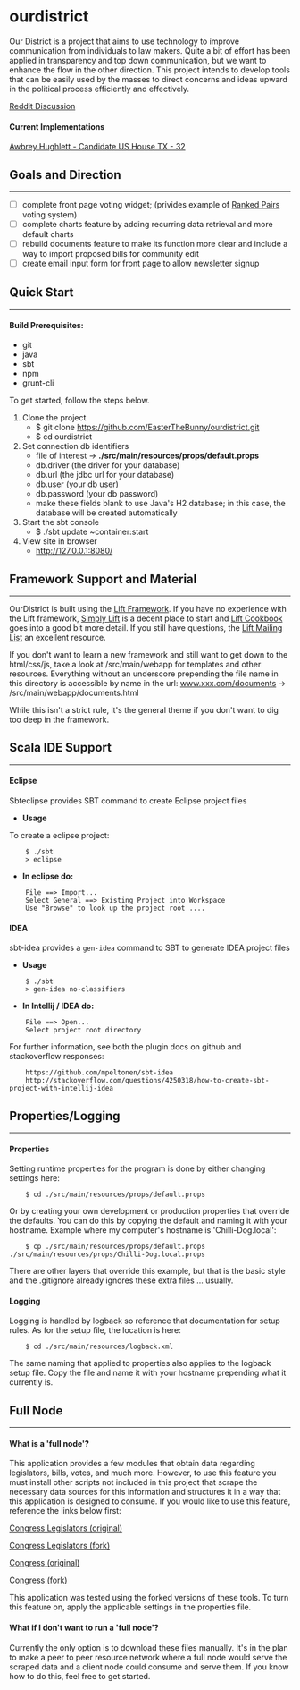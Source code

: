 # ourdistrict

Our District is a project that aims to use technology to improve communication from individuals to law makers.
Quite a bit of effort has been applied in transparency and top down communication, but we want to enhance the
flow in the other direction. This project intends to develop tools that can be easily used by the masses to
direct concerns and ideas upward in the political process efficiently and effectively.

[Reddit Discussion](https://www.reddit.com/r/OurDistrict/)

#### Current Implementations
[Awbrey Hughlett - Candidate US House TX - 32](http://www.ourdistrict32.com)

## Goals and Direction
------------------

- [ ] complete front page voting widget; (privides example of [Ranked Pairs](https://en.wikipedia.org/wiki/Ranked_pairs) voting system)
- [ ] complete charts feature by adding recurring data retrieval and more default charts
- [ ] rebuild documents feature to make its function more clear and include a way to import proposed bills for community edit
- [ ] create email input form for front page to allow newsletter signup

## Quick Start
-----------
#### Build Prerequisites:
- git
- java
- sbt
- npm
- grunt-cli

To get started, follow the steps below.

1. Clone the project
	- $ git clone https://github.com/EasterTheBunny/ourdistrict.git
	- $ cd ourdistrict
2. Set connection db identifiers
	- file of interest -> **./src/main/resources/props/default.props**
	- db.driver (the driver for your database)
	- db.url (the jdbc url for your database)
	- db.user (your db user)
	- db.password (your db password)
	- make these fields blank to use Java's H2 database; in this case, the database will be created automatically
3. Start the sbt console
	- $ ./sbt update ~container:start
4. View site in browser
	- http://127.0.0.1:8080/

## Framework Support and Material
-----------------
OurDistrict is built using the [Lift Framework](https://liftweb.net/). If you have no experience with the Lift framework,
[Simply Lift](https://simply.liftweb.net/) is a decent place to start and [Lift Cookbook](http://chimera.labs.oreilly.com/books/1234000000030/index.html)
goes into a good bit more detail. If you still have questions, the [Lift Mailing List](https://groups.google.com/forum/#!forum/liftweb) an excellent
resource.

If you don't want to learn a new framework and still want to get down to the html/css/js, take a look at
/src/main/webapp for templates and other resources. Everything without an underscore prepending the file name
in this directory is accessible by name in the url:
www.xxx.com/documents -> /src/main/webapp/documents.html

While this isn't a strict rule, it's the general theme if you don't want to dig too deep in the framework.

## Scala IDE Support 
-----------------

#### Eclipse 

Sbteclipse provides SBT command to create Eclipse project files

* **Usage** 

To create a eclipse project: 
```
	$ ./sbt
	> eclipse
```
* **In eclipse do:** 
```
	File ==> Import...
	Select General ==> Existing Project into Workspace 
	Use "Browse" to look up the project root ....
```
#### IDEA

sbt-idea provides a `gen-idea` command to SBT to generate IDEA project files

* **Usage**
```
	$ ./sbt
	> gen-idea no-classifiers
```
* **In Intellij / IDEA do:**
```
	File ==> Open...
	Select project root directory
```
For further information, see both the plugin docs on github and stackoverflow responses:
```
	https://github.com/mpeltonen/sbt-idea
	http://stackoverflow.com/questions/4250318/how-to-create-sbt-project-with-intellij-idea
```

## Properties/Logging
-----------------

#### Properties
Setting runtime properties for the program is done by either changing settings here:
```
    $ cd ./src/main/resources/props/default.props
```
Or by creating your own development or production properties that override the defaults. You can do this by
copying the default and naming it with your hostname. Example where my computer's hostname is 'Chilli-Dog.local':
```
    $ cp ./src/main/resources/props/default.props ./src/main/resources/props/Chilli-Dog.local.props
```
There are other layers that override this example, but that is the basic style and the .gitignore already
ignores these extra files ... usually.

#### Logging
Logging is handled by logback so reference that documentation for setup rules. As for the setup file, the location is here:
```
    $ cd ./src/main/resources/logback.xml
```
The same naming that applied to properties also applies to the logback setup file. Copy the file and name it with
your hostname prepending what it currently is.


## Full Node
-----------------

#### What is a 'full node'?
This application provides a few modules that obtain data regarding legislators, bills, votes, and much more.
However, to use this feature you must install other scripts not included in this project that scrape the
necessary data sources for this information and structures it in a way that this application is designed to
consume. If you would like to use this feature, reference the links below first:

[Congress Legislators (original)](https://github.com/unitedstates/congress-legislators)

[Congress Legislators (fork)](https://github.com/EasterTheBunny/congress-legislators)

[Congress (original)](https://github.com/unitedstates/congress)

[Congress (fork)](https://github.com/EasterTheBunny/congress)

This application was tested using the forked versions of these tools. To turn this feature on, apply the
applicable settings in the properties file.

#### What if I don't want to run a 'full node'?
Currently the only option is to download these files manually. It's in the plan to make a peer to peer resource
network where a full node would serve the scraped data and a client node could consume and serve them. If you
know how to do this, feel free to get started.